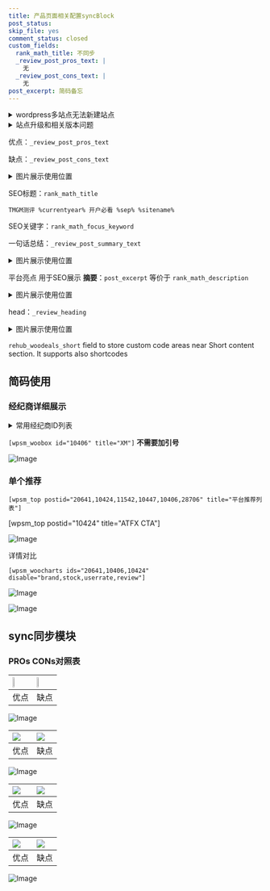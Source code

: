 ```yaml
---
title: 产品页面相关配置syncBlock
post_status: 
skip_file: yes
comment_status: closed
custom_fields:
  rank_math_title: 不同步
  _review_post_pros_text: |
    无
  _review_post_cons_text: |
    无
post_excerpt: 简码备忘
---
```

<details><summary>wordpress多站点无法新建站点</summary>

<li>和报错需要清理cookies一样的原因</li>
<li>wp-config.php里面<code>define( 'SUBDOMAIN_INSTALL', false );//子域名安装</code></li>
<li>新建子站点是用<code>define( 'SUBDOMAIN_INSTALL', true);//子域名安装</code> 完成以后，改成<code>false</code></li>
</details>

<details><summary>站点升级和相关版本问题</summary>

<p>wordpress：5.9.9
woocommerce：7.5.1
出现问题的地方：主题选项里面>><strong>Product layout >>compact style</strong></p>
<p>如何出现没有用过的字段 导致无法保存。先导出配置 然后进行修改，后面再次恢复即可。</p>
<p>出现部分字段无法显示时，需要返回默认布局后，对产品进行保存就好了。</p>
<p></p>
</details>

优点：`_review_post_pros_text`

缺点：`_review_post_cons_text`

<details><summary>图片展示使用位置</summary>

<img src="https://prod-files-secure.s3.us-west-2.amazonaws.com/39ed1227-6d7d-4570-be36-9ccd4a2c4241/f51d3d83-55d4-4bdf-9604-f37ec77ab556/Untitled.png?X-Amz-Algorithm=AWS4-HMAC-SHA256&X-Amz-Content-Sha256=UNSIGNED-PAYLOAD&X-Amz-Credential=ASIAZI2LB466UCNSNPQO%2F20250902%2Fus-west-2%2Fs3%2Faws4_request&X-Amz-Date=20250902T225525Z&X-Amz-Expires=3600&X-Amz-Security-Token=IQoJb3JpZ2luX2VjEM3%2F%2F%2F%2F%2F%2F%2F%2F%2F%2FwEaCXVzLXdlc3QtMiJHMEUCIDxrO6emuDRteKNqdjlusy9k4m8eU2G3cPU8bnK46Vd0AiEAsMyz9ntzBhhPvkaKN6VqTJy7gnV7b9szrTLh3jMbCsoq%2FwMINhAAGgw2Mzc0MjMxODM4MDUiDIy86urKCHSHTvCT3ircA5q75AmmUI7uH4yETRgIT%2F3aWM4AcnGmsIUPTTw5zD34pEzAZj2o9qUU1jvjuXVvdHDSp7Q9FdTtJ9IZEO51M%2B55QUKZ4LfRIaMqjBgPSL5iJQwKSRs4KUqAk2lOy%2BXdCRoH5WdwuE%2FLVddPQHYoD9lyPMMJJBXhQwhxwWzQjxM7wZTpyZpCruixeqAqlxjGY8dcNnzGG31YsmBbu9Hl%2FFAFyITyN8HURdRUsZQoreCwHVrf7T8G%2BB9cLsL5pAd%2FAkBBxSyE9TMxhMubM2CcvuDbDP9Ak7rzT8n%2F37lQ7qBP6oq%2Fsw6UV1K4%2FaN0OP6Mv8rtA7a7GNKZoLIosiFul7vYGER9LxVGB99NkrrrZPSpGZL7b3CC2aQCDjeyK%2Fey72%2FiaI3iSkDhAcmJamOUsnuJNpPjWn3JQOnzv6evaCGoqhIyfDhhWyNodPmFm4KAu39SQdrA76D3cLRj%2B98qWrrmsTevPtk0tuCft%2BmpMAP6z4AKVELgdEipNpf5hWT5%2FQdYrrjCmeNQRtRulRBi%2F2Po87XpoESRVJnzAYRdD8FD8obZoTvBjkAtcc68U7uBYSn6vOM4NAVbjGnRYOU6LZvEFiR8zEjoFrYMKvXllp5nbv5H4VJWwi6795qGMKO23cUGOqUB4ji1iilLKv1Z1i0Y1BKBxO%2B2tZMfBkPaaKWZ13kHWRaJHpqHDWhPa5Ub6pUrKAzyenmljGMF55B%2BzNTr%2BlR6LHB0JfWObcJSQaQg%2BsAOX8%2FzBzAHK%2BTP5epg1bEeOqTRzvsIRQ%2BZI81pwoYgZCOpDovNSiEPqu1i0qV%2B0d8CBcqsEA4Cp%2B71%2BjVNggloSeFVAiRFf%2BXAbQ%2FS650Oih5Jt6K5XjUs&X-Amz-Signature=ca9316669f7f64773d37efad4712c761208c1daad36dfd57202e20fc3ae37f2e&X-Amz-SignedHeaders=host&x-amz-checksum-mode=ENABLED&x-id=GetObject" alt="Image">
</details>

SEO标题：`rank_math_title`

`TMGM测评 %currentyear% 开户必看 %sep% %sitename%`

SEO关键字：`rank_math_focus_keyword`

一句话总结：`_review_post_summary_text`

<details><summary>图片展示使用位置</summary>

<img src="https://prod-files-secure.s3.us-west-2.amazonaws.com/39ed1227-6d7d-4570-be36-9ccd4a2c4241/4b96a922-296c-4f4e-8630-d1c870cbce01/Untitled.png?X-Amz-Algorithm=AWS4-HMAC-SHA256&X-Amz-Content-Sha256=UNSIGNED-PAYLOAD&X-Amz-Credential=ASIAZI2LB466QDZRXSD4%2F20250902%2Fus-west-2%2Fs3%2Faws4_request&X-Amz-Date=20250902T225525Z&X-Amz-Expires=3600&X-Amz-Security-Token=IQoJb3JpZ2luX2VjEM3%2F%2F%2F%2F%2F%2F%2F%2F%2F%2FwEaCXVzLXdlc3QtMiJGMEQCIDlZQsZdnL%2FpvWhLRbtQO3boQGKYJ5VUjymsom%2FFADQMAiBZ8gewvOsgzNM%2F9ifn5yV2F3XfOj2fQS2XIr3p3zQJTSr%2FAwg2EAAaDDYzNzQyMzE4MzgwNSIMEyZhdtE7RKiBz5HgKtwDMpvphoXyTBAfG4%2BWZ0K%2F58aFs4P5KwqAHCr9L5lDV%2FRuVn3nUv2La3zvpnrRc31e6ffZo9Sv2XDEY9Rc4z6xKk90SJ3RGECzRvtkfl54OyDxUSVL%2FVJUvkujPl8YXFKtMZ8qm6oKfV7sGLT1PJK1OmJSH7McYCwPXEBEfIyJPAFVxXoPm%2FLChy77ltS6TER%2Bekf7r08er9uenq0n%2BH1ZsmaeMV0%2Fp4aprNjMtDi0E21bG13%2BV0khu0tZWCHxDKdwjQmqjVV5tC8qf9LOE8E%2FHlKWYLlURVcpAaynwKvjzJg0mCh1HrMwU06a2ElJ6OPgW0axrUxKR4VEsGEWxBF%2Fal1NnGfZuw%2B8pi1zPwqtVOiHJV3QVl1qF1%2B65l%2FHqdRd5%2BVwGqH1wq88XQWxTJYjgMjTHxNycAbfYEhstT5k%2FmhSj9wGIRNTc8kqjD18U4SQ5fZAqiKJdlzgS7HAZApahsQGHSOf1cVBq9N5s3zHlT50EQ8TC%2FtmQeQNdklYteDAg6V6P5QL1njtjd450%2FWhw0bqcahjNTYqv8lXI5QmMgcIFGDBwLUkCrs0jxJfdhDOI%2F%2FJpGXt9QGbsjgxiDb6zjee7Md%2FGSH2Ttc1Txo00R4%2FIKhcmPci4Sphozgwu7XdxQY6pgFA9He7NQ6FEneRAcKehtk43JpMFURszUwDGiPqGUTjk7H%2FWrUuqwM6GLb8DoA6PCF4VxjWF%2BOGZUq7vV%2FLQiK%2BelAjr7Z%2BWec5iXdKo6HMk53AVBrs9W0r7cK4irUMkCx%2F4oXzzORJnKcsRWS7uDsvbQXaiek49D3pXxRjDv4rdGprlAvPkK6W6N%2BNxPeDr2XcyMQPMliwcgQtohl999pMWuLxBftC&X-Amz-Signature=599c04ee4eab9d3cb2bbdc90fedc70333e54d6d4e5b14c323d17fa57794071d5&X-Amz-SignedHeaders=host&x-amz-checksum-mode=ENABLED&x-id=GetObject" alt="Image">
</details>

平台亮点 用于SEO展示 **摘要**：`post_excerpt`  等价于 `rank_math_description`

<details><summary>图片展示使用位置</summary>

<img src="https://prod-files-secure.s3.us-west-2.amazonaws.com/39ed1227-6d7d-4570-be36-9ccd4a2c4241/1ee11f63-b60a-4dfe-a7a7-d58ff23b5d88/Untitled.png?X-Amz-Algorithm=AWS4-HMAC-SHA256&X-Amz-Content-Sha256=UNSIGNED-PAYLOAD&X-Amz-Credential=ASIAZI2LB4665MXDZX37%2F20250902%2Fus-west-2%2Fs3%2Faws4_request&X-Amz-Date=20250902T225525Z&X-Amz-Expires=3600&X-Amz-Security-Token=IQoJb3JpZ2luX2VjEM3%2F%2F%2F%2F%2F%2F%2F%2F%2F%2FwEaCXVzLXdlc3QtMiJIMEYCIQC0aSHKpmPb48DZ5X2Y%2B4UX9ne%2BFPqWU%2FHozQpzSGVR3QIhAPPHGYWsUlltiD0df0M5b1AqmUHaN%2B7EvsMiTVkw%2BUo1Kv8DCDYQABoMNjM3NDIzMTgzODA1IgxvVQ1B7ZPWKaglKxsq3AMXZcJiiVL5BmNx3j6S8Msy9bvLBhuqJNWmo7qZePVnvhNE8QGNJtZwcH70hRKwlibG2UuRFQqjag6von41KwL03V%2BmhEYUweUFbfTIsIdkKIra3UOs4gSsncj314yFD8432FzOTFn2BdqpRmt%2F7Tb8oLFyKYr3r8TcoI%2FfKIpZgZ5VT%2FZyz2VjRLBpoq1enTyCyQtxEKUR9rd7SohR57My8WLG1GNkNmz8aykofXxlOqtuB7tHrj4YY%2FbpGiuBCDZ46ndxoevXCkqmJEDAAyXB%2BKjbO6NO6p%2BfIn1U9o%2FK30FTbWLqQ53lJsH3TTJRxGeLCObw%2Brx9FjDrekk9lhPDXOAHDiAsbVFVOg5%2FQkukjTkWyOYI6OgtA0zE0PwIdAurtgXGSbixD%2FbDs0dD0SSin4UPxTkrAUfd9EzADUwPcUmSqsGAUBcXkV%2FCZVTzy%2BFM2ZjnqzsvqghJiY22fAki0tC3wBIzP83OoCOUadYMJAvojq2Kv%2BP%2BlPJ8VJv1Q4If6Cglj%2FC41L9DH%2BAWt7eEFozmT8yC5shoh13FRMxnV%2FdW%2BRQTGOeN1eP2gMw%2FZiEYR%2FWW8prORLUaAaGMx8g6MvHX9y72f6TvwJHkCnQb6xqdsrdGA0ZvhbaeLDCHtt3FBjqkAQs0kDL9%2B4ZRQsL5ZDSEb4a1QGcc364YIYQv%2FwIzkF0KwfAaZBuxIVwfBt70JklnT%2Flg14HnOfLmTXyAb4xbdRVgDXCPoIR08VfZ6v%2FIT51BC%2F5ZnDrzSsPwkqpX%2FPLZll%2FK72uB4j0Utz0l5hfnWP4E%2BN31muA6kN6fcJKaeT7kUpyBnNz8DeZ7ZsVHb1t5VyZqImRoUUM2K10qgh%2B7pb1LWpDf&X-Amz-Signature=e1aaed4d35ade12415740547c0867293cf8e6c44de52f213eb48628d569a1251&X-Amz-SignedHeaders=host&x-amz-checksum-mode=ENABLED&x-id=GetObject" alt="Image">
<img src="https://prod-files-secure.s3.us-west-2.amazonaws.com/39ed1227-6d7d-4570-be36-9ccd4a2c4241/ad4118b5-78d8-4fbe-801e-3b29b5d99c01/Untitled.png?X-Amz-Algorithm=AWS4-HMAC-SHA256&X-Amz-Content-Sha256=UNSIGNED-PAYLOAD&X-Amz-Credential=ASIAZI2LB4665MXDZX37%2F20250902%2Fus-west-2%2Fs3%2Faws4_request&X-Amz-Date=20250902T225525Z&X-Amz-Expires=3600&X-Amz-Security-Token=IQoJb3JpZ2luX2VjEM3%2F%2F%2F%2F%2F%2F%2F%2F%2F%2FwEaCXVzLXdlc3QtMiJIMEYCIQC0aSHKpmPb48DZ5X2Y%2B4UX9ne%2BFPqWU%2FHozQpzSGVR3QIhAPPHGYWsUlltiD0df0M5b1AqmUHaN%2B7EvsMiTVkw%2BUo1Kv8DCDYQABoMNjM3NDIzMTgzODA1IgxvVQ1B7ZPWKaglKxsq3AMXZcJiiVL5BmNx3j6S8Msy9bvLBhuqJNWmo7qZePVnvhNE8QGNJtZwcH70hRKwlibG2UuRFQqjag6von41KwL03V%2BmhEYUweUFbfTIsIdkKIra3UOs4gSsncj314yFD8432FzOTFn2BdqpRmt%2F7Tb8oLFyKYr3r8TcoI%2FfKIpZgZ5VT%2FZyz2VjRLBpoq1enTyCyQtxEKUR9rd7SohR57My8WLG1GNkNmz8aykofXxlOqtuB7tHrj4YY%2FbpGiuBCDZ46ndxoevXCkqmJEDAAyXB%2BKjbO6NO6p%2BfIn1U9o%2FK30FTbWLqQ53lJsH3TTJRxGeLCObw%2Brx9FjDrekk9lhPDXOAHDiAsbVFVOg5%2FQkukjTkWyOYI6OgtA0zE0PwIdAurtgXGSbixD%2FbDs0dD0SSin4UPxTkrAUfd9EzADUwPcUmSqsGAUBcXkV%2FCZVTzy%2BFM2ZjnqzsvqghJiY22fAki0tC3wBIzP83OoCOUadYMJAvojq2Kv%2BP%2BlPJ8VJv1Q4If6Cglj%2FC41L9DH%2BAWt7eEFozmT8yC5shoh13FRMxnV%2FdW%2BRQTGOeN1eP2gMw%2FZiEYR%2FWW8prORLUaAaGMx8g6MvHX9y72f6TvwJHkCnQb6xqdsrdGA0ZvhbaeLDCHtt3FBjqkAQs0kDL9%2B4ZRQsL5ZDSEb4a1QGcc364YIYQv%2FwIzkF0KwfAaZBuxIVwfBt70JklnT%2Flg14HnOfLmTXyAb4xbdRVgDXCPoIR08VfZ6v%2FIT51BC%2F5ZnDrzSsPwkqpX%2FPLZll%2FK72uB4j0Utz0l5hfnWP4E%2BN31muA6kN6fcJKaeT7kUpyBnNz8DeZ7ZsVHb1t5VyZqImRoUUM2K10qgh%2B7pb1LWpDf&X-Amz-Signature=6b588c61a6914b1b74cee30717595b76f8c2edc54c7b3fd6a0fb63b10d53cf08&X-Amz-SignedHeaders=host&x-amz-checksum-mode=ENABLED&x-id=GetObject" alt="Image">
<img src="https://prod-files-secure.s3.us-west-2.amazonaws.com/39ed1227-6d7d-4570-be36-9ccd4a2c4241/a38cf7c9-a79c-4b64-9e94-13589fe0758b/Untitled.png?X-Amz-Algorithm=AWS4-HMAC-SHA256&X-Amz-Content-Sha256=UNSIGNED-PAYLOAD&X-Amz-Credential=ASIAZI2LB4665MXDZX37%2F20250902%2Fus-west-2%2Fs3%2Faws4_request&X-Amz-Date=20250902T225525Z&X-Amz-Expires=3600&X-Amz-Security-Token=IQoJb3JpZ2luX2VjEM3%2F%2F%2F%2F%2F%2F%2F%2F%2F%2FwEaCXVzLXdlc3QtMiJIMEYCIQC0aSHKpmPb48DZ5X2Y%2B4UX9ne%2BFPqWU%2FHozQpzSGVR3QIhAPPHGYWsUlltiD0df0M5b1AqmUHaN%2B7EvsMiTVkw%2BUo1Kv8DCDYQABoMNjM3NDIzMTgzODA1IgxvVQ1B7ZPWKaglKxsq3AMXZcJiiVL5BmNx3j6S8Msy9bvLBhuqJNWmo7qZePVnvhNE8QGNJtZwcH70hRKwlibG2UuRFQqjag6von41KwL03V%2BmhEYUweUFbfTIsIdkKIra3UOs4gSsncj314yFD8432FzOTFn2BdqpRmt%2F7Tb8oLFyKYr3r8TcoI%2FfKIpZgZ5VT%2FZyz2VjRLBpoq1enTyCyQtxEKUR9rd7SohR57My8WLG1GNkNmz8aykofXxlOqtuB7tHrj4YY%2FbpGiuBCDZ46ndxoevXCkqmJEDAAyXB%2BKjbO6NO6p%2BfIn1U9o%2FK30FTbWLqQ53lJsH3TTJRxGeLCObw%2Brx9FjDrekk9lhPDXOAHDiAsbVFVOg5%2FQkukjTkWyOYI6OgtA0zE0PwIdAurtgXGSbixD%2FbDs0dD0SSin4UPxTkrAUfd9EzADUwPcUmSqsGAUBcXkV%2FCZVTzy%2BFM2ZjnqzsvqghJiY22fAki0tC3wBIzP83OoCOUadYMJAvojq2Kv%2BP%2BlPJ8VJv1Q4If6Cglj%2FC41L9DH%2BAWt7eEFozmT8yC5shoh13FRMxnV%2FdW%2BRQTGOeN1eP2gMw%2FZiEYR%2FWW8prORLUaAaGMx8g6MvHX9y72f6TvwJHkCnQb6xqdsrdGA0ZvhbaeLDCHtt3FBjqkAQs0kDL9%2B4ZRQsL5ZDSEb4a1QGcc364YIYQv%2FwIzkF0KwfAaZBuxIVwfBt70JklnT%2Flg14HnOfLmTXyAb4xbdRVgDXCPoIR08VfZ6v%2FIT51BC%2F5ZnDrzSsPwkqpX%2FPLZll%2FK72uB4j0Utz0l5hfnWP4E%2BN31muA6kN6fcJKaeT7kUpyBnNz8DeZ7ZsVHb1t5VyZqImRoUUM2K10qgh%2B7pb1LWpDf&X-Amz-Signature=ee2268ed3849e32d0ac690ad512e7e4c2f1dbc0e991621338ea1dd71817904f0&X-Amz-SignedHeaders=host&x-amz-checksum-mode=ENABLED&x-id=GetObject" alt="Image">
<img src="https://prod-files-secure.s3.us-west-2.amazonaws.com/39ed1227-6d7d-4570-be36-9ccd4a2c4241/7da6fc1e-d2ac-42ae-8c75-cb5749aa18f6/Untitled.png?X-Amz-Algorithm=AWS4-HMAC-SHA256&X-Amz-Content-Sha256=UNSIGNED-PAYLOAD&X-Amz-Credential=ASIAZI2LB4665MXDZX37%2F20250902%2Fus-west-2%2Fs3%2Faws4_request&X-Amz-Date=20250902T225525Z&X-Amz-Expires=3600&X-Amz-Security-Token=IQoJb3JpZ2luX2VjEM3%2F%2F%2F%2F%2F%2F%2F%2F%2F%2FwEaCXVzLXdlc3QtMiJIMEYCIQC0aSHKpmPb48DZ5X2Y%2B4UX9ne%2BFPqWU%2FHozQpzSGVR3QIhAPPHGYWsUlltiD0df0M5b1AqmUHaN%2B7EvsMiTVkw%2BUo1Kv8DCDYQABoMNjM3NDIzMTgzODA1IgxvVQ1B7ZPWKaglKxsq3AMXZcJiiVL5BmNx3j6S8Msy9bvLBhuqJNWmo7qZePVnvhNE8QGNJtZwcH70hRKwlibG2UuRFQqjag6von41KwL03V%2BmhEYUweUFbfTIsIdkKIra3UOs4gSsncj314yFD8432FzOTFn2BdqpRmt%2F7Tb8oLFyKYr3r8TcoI%2FfKIpZgZ5VT%2FZyz2VjRLBpoq1enTyCyQtxEKUR9rd7SohR57My8WLG1GNkNmz8aykofXxlOqtuB7tHrj4YY%2FbpGiuBCDZ46ndxoevXCkqmJEDAAyXB%2BKjbO6NO6p%2BfIn1U9o%2FK30FTbWLqQ53lJsH3TTJRxGeLCObw%2Brx9FjDrekk9lhPDXOAHDiAsbVFVOg5%2FQkukjTkWyOYI6OgtA0zE0PwIdAurtgXGSbixD%2FbDs0dD0SSin4UPxTkrAUfd9EzADUwPcUmSqsGAUBcXkV%2FCZVTzy%2BFM2ZjnqzsvqghJiY22fAki0tC3wBIzP83OoCOUadYMJAvojq2Kv%2BP%2BlPJ8VJv1Q4If6Cglj%2FC41L9DH%2BAWt7eEFozmT8yC5shoh13FRMxnV%2FdW%2BRQTGOeN1eP2gMw%2FZiEYR%2FWW8prORLUaAaGMx8g6MvHX9y72f6TvwJHkCnQb6xqdsrdGA0ZvhbaeLDCHtt3FBjqkAQs0kDL9%2B4ZRQsL5ZDSEb4a1QGcc364YIYQv%2FwIzkF0KwfAaZBuxIVwfBt70JklnT%2Flg14HnOfLmTXyAb4xbdRVgDXCPoIR08VfZ6v%2FIT51BC%2F5ZnDrzSsPwkqpX%2FPLZll%2FK72uB4j0Utz0l5hfnWP4E%2BN31muA6kN6fcJKaeT7kUpyBnNz8DeZ7ZsVHb1t5VyZqImRoUUM2K10qgh%2B7pb1LWpDf&X-Amz-Signature=91f59fe23342978722abb43869ed16314e6c90e5003634287a2592b0b0641caf&X-Amz-SignedHeaders=host&x-amz-checksum-mode=ENABLED&x-id=GetObject" alt="Image">
<img src="https://prod-files-secure.s3.us-west-2.amazonaws.com/39ed1227-6d7d-4570-be36-9ccd4a2c4241/7e97f40a-eaee-47f5-b2f9-475f96808fa7/Untitled.png?X-Amz-Algorithm=AWS4-HMAC-SHA256&X-Amz-Content-Sha256=UNSIGNED-PAYLOAD&X-Amz-Credential=ASIAZI2LB4665MXDZX37%2F20250902%2Fus-west-2%2Fs3%2Faws4_request&X-Amz-Date=20250902T225525Z&X-Amz-Expires=3600&X-Amz-Security-Token=IQoJb3JpZ2luX2VjEM3%2F%2F%2F%2F%2F%2F%2F%2F%2F%2FwEaCXVzLXdlc3QtMiJIMEYCIQC0aSHKpmPb48DZ5X2Y%2B4UX9ne%2BFPqWU%2FHozQpzSGVR3QIhAPPHGYWsUlltiD0df0M5b1AqmUHaN%2B7EvsMiTVkw%2BUo1Kv8DCDYQABoMNjM3NDIzMTgzODA1IgxvVQ1B7ZPWKaglKxsq3AMXZcJiiVL5BmNx3j6S8Msy9bvLBhuqJNWmo7qZePVnvhNE8QGNJtZwcH70hRKwlibG2UuRFQqjag6von41KwL03V%2BmhEYUweUFbfTIsIdkKIra3UOs4gSsncj314yFD8432FzOTFn2BdqpRmt%2F7Tb8oLFyKYr3r8TcoI%2FfKIpZgZ5VT%2FZyz2VjRLBpoq1enTyCyQtxEKUR9rd7SohR57My8WLG1GNkNmz8aykofXxlOqtuB7tHrj4YY%2FbpGiuBCDZ46ndxoevXCkqmJEDAAyXB%2BKjbO6NO6p%2BfIn1U9o%2FK30FTbWLqQ53lJsH3TTJRxGeLCObw%2Brx9FjDrekk9lhPDXOAHDiAsbVFVOg5%2FQkukjTkWyOYI6OgtA0zE0PwIdAurtgXGSbixD%2FbDs0dD0SSin4UPxTkrAUfd9EzADUwPcUmSqsGAUBcXkV%2FCZVTzy%2BFM2ZjnqzsvqghJiY22fAki0tC3wBIzP83OoCOUadYMJAvojq2Kv%2BP%2BlPJ8VJv1Q4If6Cglj%2FC41L9DH%2BAWt7eEFozmT8yC5shoh13FRMxnV%2FdW%2BRQTGOeN1eP2gMw%2FZiEYR%2FWW8prORLUaAaGMx8g6MvHX9y72f6TvwJHkCnQb6xqdsrdGA0ZvhbaeLDCHtt3FBjqkAQs0kDL9%2B4ZRQsL5ZDSEb4a1QGcc364YIYQv%2FwIzkF0KwfAaZBuxIVwfBt70JklnT%2Flg14HnOfLmTXyAb4xbdRVgDXCPoIR08VfZ6v%2FIT51BC%2F5ZnDrzSsPwkqpX%2FPLZll%2FK72uB4j0Utz0l5hfnWP4E%2BN31muA6kN6fcJKaeT7kUpyBnNz8DeZ7ZsVHb1t5VyZqImRoUUM2K10qgh%2B7pb1LWpDf&X-Amz-Signature=e8523abf71a28ee619544b511f040654a3296d2d453a4570fa1b7bd2de6a42ed&X-Amz-SignedHeaders=host&x-amz-checksum-mode=ENABLED&x-id=GetObject" alt="Image">
</details>

head：`_review_heading`

<details><summary>图片展示使用位置</summary>

<img src="https://prod-files-secure.s3.us-west-2.amazonaws.com/39ed1227-6d7d-4570-be36-9ccd4a2c4241/3a4650ad-9887-415c-889a-edd51fa54f27/Untitled.png?X-Amz-Algorithm=AWS4-HMAC-SHA256&X-Amz-Content-Sha256=UNSIGNED-PAYLOAD&X-Amz-Credential=ASIAZI2LB466Q2IU73VN%2F20250902%2Fus-west-2%2Fs3%2Faws4_request&X-Amz-Date=20250902T225525Z&X-Amz-Expires=3600&X-Amz-Security-Token=IQoJb3JpZ2luX2VjEM3%2F%2F%2F%2F%2F%2F%2F%2F%2F%2FwEaCXVzLXdlc3QtMiJGMEQCICK4w0ZSfRQv%2FNSoqOFZaCN31pAx6zf%2BfFrspbD3tHQ8AiBeoOBSw766JskkbBol%2BgQMwywsnT6menMvVyequWvITir%2FAwg2EAAaDDYzNzQyMzE4MzgwNSIM%2B0A4ArHBdGF%2FEoBnKtwDh4poxxdqQhwRJgn6JLEa08UB71sxdiNATpSU9dK%2B62WG09kXM43EMm8yY3qEBA17%2FdUYzIpwEPSseFyOntRhw4A0rfMN7Kn9gjyLJk1gSdyYwema3ChxFFIZEsiK4Y3w5taorwPYyHeT7HiWLLGyoTnlmF5QOQj0LQFcfJjTsRCvaV063E9F3KupD8heE%2FCu8cl2TyGw0%2FLLOrOWRlfqYim6eKewCM6ZmGWHdI1g7%2Fgpgp8yavna88mT%2BttyWQ6cBwy6lC3EBRgTpClsPy56CzLveta5qKKWdvvpXHkS61%2F4tbFEoncGI8apIE3osnFpp5YAIVFizdKbsG7kdZ2jnvg2k9%2FZmCVgLlbGGj0w%2BJOK2RSzV%2Ft5BZE4tvMm08gPNLtU6gI8RcyLkYvdMIOlMzLpqh02rMsFo65oKKiJFqOxI96d9XzgwSHv96yhCFleRdkmPgUQfv24Ctef7dBpwufVB5GpwZhtNpGJFwhUefop3G4RLfdu8r2OifUs2wfeJDHCKCwzBit0iFXGWnKE%2B1gusMl9v3k7llrpJHR8V%2Fs%2Bhhx15eX%2FGpzrxnWtMSJlAYStHqYOjD1zEbk37Cb6qC3i01dQkzPhNBtH8gVnLoIF4b0Aw%2Bkwz3URMn0wqrXdxQY6pgEOFHQFMPllZUxxGSvFmSeRVc8SgJekv7l1v1nkyybZtgH80gXw8mGsqa9NDEjc4MR0IyXlwP6Fp61FwwoRG9NrjnvGzsPnOwJYwmrhO%2BZzB2Xx8aNDYFlBlMEGFLTS96pi3TIwSx4S2IC%2BeuFl%2BiiijifU2TmZv7VmpGUYzw6aMrsJwHAeIFxH6%2BF%2B%2BELp1KLQMbXD6OWA99rJryxahSctHvPTlPQk&X-Amz-Signature=33f65a38d96cd53f9df2426e578ae7921b51dd223742da4ad81b7a97b3ae7de0&X-Amz-SignedHeaders=host&x-amz-checksum-mode=ENABLED&x-id=GetObject" alt="Image">
</details>

`rehub_woodeals_short`	field to store custom code areas near Short content section. It supports also shortcodes



## 简码使用

### 经纪商详细展示

<details><summary>常用经纪商ID列表</summary>

<pre><code class="php">嘉盛 ===> 20641  [wpsm_woobox id="20641" title="嘉盛"]
易信easymarkets ===> 11542  [wpsm_woobox id="11542" title="易信easymarkets"]
ATFX外汇 ===> 10424  [wpsm_woobox id="10424" title="ATFX"]
XM ===> 10406  [wpsm_woobox id="10406" title="XM"]
TMGM ===> 29622  [wpsm_woobox id="29622" title="TMGM"]
HYCM ===> 10447  [wpsm_woobox id="10447" title="HYCM"]
fpmarkets澳福外汇 ===> 20639  [wpsm_woobox id="20639" title="fpmarkets澳福外汇"]</code></pre>
</details>

`[wpsm_woobox id="10406" title="XM"]` **不需要加引号**

![Image](https://prod-files-secure.s3.us-west-2.amazonaws.com/39ed1227-6d7d-4570-be36-9ccd4a2c4241/4f898f9d-0fa7-4e43-acd3-ac6bc7be575a/Untitled.png?X-Amz-Algorithm=AWS4-HMAC-SHA256&X-Amz-Content-Sha256=UNSIGNED-PAYLOAD&X-Amz-Credential=ASIAZI2LB466TNAR35AM%2F20250902%2Fus-west-2%2Fs3%2Faws4_request&X-Amz-Date=20250902T225523Z&X-Amz-Expires=3600&X-Amz-Security-Token=IQoJb3JpZ2luX2VjEM3%2F%2F%2F%2F%2F%2F%2F%2F%2F%2FwEaCXVzLXdlc3QtMiJHMEUCIQD6GUgoPzWBxhUQxtb%2BxX7OhLGB4HOpVkbykDo07QuPlQIgJDA%2FvrE99XNCnjIHBNxl8vc09J8occBlnxPM%2BWhGewUq%2FwMINhAAGgw2Mzc0MjMxODM4MDUiDMrR6AfDmeT5D9bCpSrcA4vqQUI1btVnk0yMA1x7CPfO8y02V31rrRsvE2rrT1bN3ZN%2Bb4aYqD%2B%2BXSgQTAsMs74yNfsELHh%2F9WeNPbBrZLkhNJK9a7jBqje9QXgyYeZOay%2FSY5IThg8OAn4D4HwP4vsosvubxcnEbq22aAn%2Fbq9h7eGj2zw72kPl%2B%2BPzHFTRGcG%2FKA9vHHUVfTx%2BI2snjuI0GKyyg4A1ylVZjrS7hDFCQrA6ye3ZX%2F90RdNdYxEVjzBeRGgec7lIqi4PIyXnrWl8YiAOHIQ7CFClKVxe9HM0rxShUKSkz7Y2cU4J0YLtoIbJ7TDjtdEQbhBdQroTcXZHXjUUxxgvG%2FrlFaE5ZI4bl%2Bg66DjVCiSr%2By4HQR7wQ8KW4882KjFkGjaBhYyWnBpvYp%2BDVYqnsTVVgi1Q1Bqjpt7OnYPj3nA7MklMg0D5XBTOLp7TknAj7RDRxUGfvc8bf1phQstMggGrrx8EIRkoojWvZkmip3mnTLKDSW1Z6vtsfsY94SjP99nnLQ%2Beu2UrYOg%2FGOFIij3NYxrwyZiuYx3Qxo2edsE3bR7XeToUh3UUlNXQs368rBR8Vvx0vQGyzb4p5ULBjTXggYiTvsjA0LdxDDMaM7TVya10t%2BHR972AXLr9DJJCyrqiMI223cUGOqUB19ReeYAXV%2F%2FW35JkpfiPYdFJY2XGwSaN4CC7ex7HkvR2WN1Cs5qLxTGyGAejzvVc4%2FSXyRQT79nFAY8ter6Hrqkz913sZ%2FjJU64tF%2FfV2Nma3yKZxBn58D%2FOUV%2FaJgahhhZeBgJdohOzkDL7uFx9G5T1QUW8Phhh3czCf%2F5UZqHYul4jFrB35rH%2BO4pCKUSaPsqSW47gX8uUH%2FY6Usz3r52j7js%2F&X-Amz-Signature=143902e91de57ef90e7bd19c21ebdf3660f214f27617dd6f628613df79f321ed&X-Amz-SignedHeaders=host&x-amz-checksum-mode=ENABLED&x-id=GetObject)

### 单个推荐
`[wpsm_top postid="20641,10424,11542,10447,10406,28706" title="平台推荐列表"]`

[wpsm_top postid="10424" title="ATFX CTA"]

![Image](https://prod-files-secure.s3.us-west-2.amazonaws.com/39ed1227-6d7d-4570-be36-9ccd4a2c4241/5ac620dc-51a8-48b6-b55d-91f47299193c/Untitled.png?X-Amz-Algorithm=AWS4-HMAC-SHA256&X-Amz-Content-Sha256=UNSIGNED-PAYLOAD&X-Amz-Credential=ASIAZI2LB466TNAR35AM%2F20250902%2Fus-west-2%2Fs3%2Faws4_request&X-Amz-Date=20250902T225523Z&X-Amz-Expires=3600&X-Amz-Security-Token=IQoJb3JpZ2luX2VjEM3%2F%2F%2F%2F%2F%2F%2F%2F%2F%2FwEaCXVzLXdlc3QtMiJHMEUCIQD6GUgoPzWBxhUQxtb%2BxX7OhLGB4HOpVkbykDo07QuPlQIgJDA%2FvrE99XNCnjIHBNxl8vc09J8occBlnxPM%2BWhGewUq%2FwMINhAAGgw2Mzc0MjMxODM4MDUiDMrR6AfDmeT5D9bCpSrcA4vqQUI1btVnk0yMA1x7CPfO8y02V31rrRsvE2rrT1bN3ZN%2Bb4aYqD%2B%2BXSgQTAsMs74yNfsELHh%2F9WeNPbBrZLkhNJK9a7jBqje9QXgyYeZOay%2FSY5IThg8OAn4D4HwP4vsosvubxcnEbq22aAn%2Fbq9h7eGj2zw72kPl%2B%2BPzHFTRGcG%2FKA9vHHUVfTx%2BI2snjuI0GKyyg4A1ylVZjrS7hDFCQrA6ye3ZX%2F90RdNdYxEVjzBeRGgec7lIqi4PIyXnrWl8YiAOHIQ7CFClKVxe9HM0rxShUKSkz7Y2cU4J0YLtoIbJ7TDjtdEQbhBdQroTcXZHXjUUxxgvG%2FrlFaE5ZI4bl%2Bg66DjVCiSr%2By4HQR7wQ8KW4882KjFkGjaBhYyWnBpvYp%2BDVYqnsTVVgi1Q1Bqjpt7OnYPj3nA7MklMg0D5XBTOLp7TknAj7RDRxUGfvc8bf1phQstMggGrrx8EIRkoojWvZkmip3mnTLKDSW1Z6vtsfsY94SjP99nnLQ%2Beu2UrYOg%2FGOFIij3NYxrwyZiuYx3Qxo2edsE3bR7XeToUh3UUlNXQs368rBR8Vvx0vQGyzb4p5ULBjTXggYiTvsjA0LdxDDMaM7TVya10t%2BHR972AXLr9DJJCyrqiMI223cUGOqUB19ReeYAXV%2F%2FW35JkpfiPYdFJY2XGwSaN4CC7ex7HkvR2WN1Cs5qLxTGyGAejzvVc4%2FSXyRQT79nFAY8ter6Hrqkz913sZ%2FjJU64tF%2FfV2Nma3yKZxBn58D%2FOUV%2FaJgahhhZeBgJdohOzkDL7uFx9G5T1QUW8Phhh3czCf%2F5UZqHYul4jFrB35rH%2BO4pCKUSaPsqSW47gX8uUH%2FY6Usz3r52j7js%2F&X-Amz-Signature=41e183a8a28671cab0419b8f4f4c46c385a2a4746d387cb55e8eace05501f0aa&X-Amz-SignedHeaders=host&x-amz-checksum-mode=ENABLED&x-id=GetObject)

详情对比

`[wpsm_woocharts ids="20641,10406,10424" disable="brand,stock,userrate,review"]`

![Image](https://prod-files-secure.s3.us-west-2.amazonaws.com/39ed1227-6d7d-4570-be36-9ccd4a2c4241/bf3ba45f-b9f3-4295-8aef-b4a495fd25f4/Untitled.png?X-Amz-Algorithm=AWS4-HMAC-SHA256&X-Amz-Content-Sha256=UNSIGNED-PAYLOAD&X-Amz-Credential=ASIAZI2LB466TNAR35AM%2F20250902%2Fus-west-2%2Fs3%2Faws4_request&X-Amz-Date=20250902T225523Z&X-Amz-Expires=3600&X-Amz-Security-Token=IQoJb3JpZ2luX2VjEM3%2F%2F%2F%2F%2F%2F%2F%2F%2F%2FwEaCXVzLXdlc3QtMiJHMEUCIQD6GUgoPzWBxhUQxtb%2BxX7OhLGB4HOpVkbykDo07QuPlQIgJDA%2FvrE99XNCnjIHBNxl8vc09J8occBlnxPM%2BWhGewUq%2FwMINhAAGgw2Mzc0MjMxODM4MDUiDMrR6AfDmeT5D9bCpSrcA4vqQUI1btVnk0yMA1x7CPfO8y02V31rrRsvE2rrT1bN3ZN%2Bb4aYqD%2B%2BXSgQTAsMs74yNfsELHh%2F9WeNPbBrZLkhNJK9a7jBqje9QXgyYeZOay%2FSY5IThg8OAn4D4HwP4vsosvubxcnEbq22aAn%2Fbq9h7eGj2zw72kPl%2B%2BPzHFTRGcG%2FKA9vHHUVfTx%2BI2snjuI0GKyyg4A1ylVZjrS7hDFCQrA6ye3ZX%2F90RdNdYxEVjzBeRGgec7lIqi4PIyXnrWl8YiAOHIQ7CFClKVxe9HM0rxShUKSkz7Y2cU4J0YLtoIbJ7TDjtdEQbhBdQroTcXZHXjUUxxgvG%2FrlFaE5ZI4bl%2Bg66DjVCiSr%2By4HQR7wQ8KW4882KjFkGjaBhYyWnBpvYp%2BDVYqnsTVVgi1Q1Bqjpt7OnYPj3nA7MklMg0D5XBTOLp7TknAj7RDRxUGfvc8bf1phQstMggGrrx8EIRkoojWvZkmip3mnTLKDSW1Z6vtsfsY94SjP99nnLQ%2Beu2UrYOg%2FGOFIij3NYxrwyZiuYx3Qxo2edsE3bR7XeToUh3UUlNXQs368rBR8Vvx0vQGyzb4p5ULBjTXggYiTvsjA0LdxDDMaM7TVya10t%2BHR972AXLr9DJJCyrqiMI223cUGOqUB19ReeYAXV%2F%2FW35JkpfiPYdFJY2XGwSaN4CC7ex7HkvR2WN1Cs5qLxTGyGAejzvVc4%2FSXyRQT79nFAY8ter6Hrqkz913sZ%2FjJU64tF%2FfV2Nma3yKZxBn58D%2FOUV%2FaJgahhhZeBgJdohOzkDL7uFx9G5T1QUW8Phhh3czCf%2F5UZqHYul4jFrB35rH%2BO4pCKUSaPsqSW47gX8uUH%2FY6Usz3r52j7js%2F&X-Amz-Signature=e6d17d087f01a6d01ce6c7e9cd4ee6d0b7606e0027951f4952d04d3c7d973c71&X-Amz-SignedHeaders=host&x-amz-checksum-mode=ENABLED&x-id=GetObject)

![Image](https://prod-files-secure.s3.us-west-2.amazonaws.com/39ed1227-6d7d-4570-be36-9ccd4a2c4241/30bc56ef-f383-4b48-9768-2ebc9e436ec0/Untitled.png?X-Amz-Algorithm=AWS4-HMAC-SHA256&X-Amz-Content-Sha256=UNSIGNED-PAYLOAD&X-Amz-Credential=ASIAZI2LB466TNAR35AM%2F20250902%2Fus-west-2%2Fs3%2Faws4_request&X-Amz-Date=20250902T225523Z&X-Amz-Expires=3600&X-Amz-Security-Token=IQoJb3JpZ2luX2VjEM3%2F%2F%2F%2F%2F%2F%2F%2F%2F%2FwEaCXVzLXdlc3QtMiJHMEUCIQD6GUgoPzWBxhUQxtb%2BxX7OhLGB4HOpVkbykDo07QuPlQIgJDA%2FvrE99XNCnjIHBNxl8vc09J8occBlnxPM%2BWhGewUq%2FwMINhAAGgw2Mzc0MjMxODM4MDUiDMrR6AfDmeT5D9bCpSrcA4vqQUI1btVnk0yMA1x7CPfO8y02V31rrRsvE2rrT1bN3ZN%2Bb4aYqD%2B%2BXSgQTAsMs74yNfsELHh%2F9WeNPbBrZLkhNJK9a7jBqje9QXgyYeZOay%2FSY5IThg8OAn4D4HwP4vsosvubxcnEbq22aAn%2Fbq9h7eGj2zw72kPl%2B%2BPzHFTRGcG%2FKA9vHHUVfTx%2BI2snjuI0GKyyg4A1ylVZjrS7hDFCQrA6ye3ZX%2F90RdNdYxEVjzBeRGgec7lIqi4PIyXnrWl8YiAOHIQ7CFClKVxe9HM0rxShUKSkz7Y2cU4J0YLtoIbJ7TDjtdEQbhBdQroTcXZHXjUUxxgvG%2FrlFaE5ZI4bl%2Bg66DjVCiSr%2By4HQR7wQ8KW4882KjFkGjaBhYyWnBpvYp%2BDVYqnsTVVgi1Q1Bqjpt7OnYPj3nA7MklMg0D5XBTOLp7TknAj7RDRxUGfvc8bf1phQstMggGrrx8EIRkoojWvZkmip3mnTLKDSW1Z6vtsfsY94SjP99nnLQ%2Beu2UrYOg%2FGOFIij3NYxrwyZiuYx3Qxo2edsE3bR7XeToUh3UUlNXQs368rBR8Vvx0vQGyzb4p5ULBjTXggYiTvsjA0LdxDDMaM7TVya10t%2BHR972AXLr9DJJCyrqiMI223cUGOqUB19ReeYAXV%2F%2FW35JkpfiPYdFJY2XGwSaN4CC7ex7HkvR2WN1Cs5qLxTGyGAejzvVc4%2FSXyRQT79nFAY8ter6Hrqkz913sZ%2FjJU64tF%2FfV2Nma3yKZxBn58D%2FOUV%2FaJgahhhZeBgJdohOzkDL7uFx9G5T1QUW8Phhh3czCf%2F5UZqHYul4jFrB35rH%2BO4pCKUSaPsqSW47gX8uUH%2FY6Usz3r52j7js%2F&X-Amz-Signature=b1bf52a3eda04d29cf64f66f98c5ffa3f4426c0483f7aa683ee4f3f87f7b389e&X-Amz-SignedHeaders=host&x-amz-checksum-mode=ENABLED&x-id=GetObject)

## sync同步模块

### PROs CONs对照表

| <img src="https://cdn.ifttt.fun/gh/jarlin8/OSS@main/icons/customize/pros.svg" height="auto" width="37.3%"> | <img src="https://cdn.ifttt.fun/gh/jarlin8/OSS@main/icons/customize/cons.svg" height="auto" width="28.8%"> |
| :--- | :--- |
| 优点 | 缺点 |

![Image](https://prod-files-secure.s3.us-west-2.amazonaws.com/39ed1227-6d7d-4570-be36-9ccd4a2c4241/8742b755-dfb5-4004-9a5f-d6e561664bd8/Untitled.png?X-Amz-Algorithm=AWS4-HMAC-SHA256&X-Amz-Content-Sha256=UNSIGNED-PAYLOAD&X-Amz-Credential=ASIAZI2LB466TNAR35AM%2F20250902%2Fus-west-2%2Fs3%2Faws4_request&X-Amz-Date=20250902T225523Z&X-Amz-Expires=3600&X-Amz-Security-Token=IQoJb3JpZ2luX2VjEM3%2F%2F%2F%2F%2F%2F%2F%2F%2F%2FwEaCXVzLXdlc3QtMiJHMEUCIQD6GUgoPzWBxhUQxtb%2BxX7OhLGB4HOpVkbykDo07QuPlQIgJDA%2FvrE99XNCnjIHBNxl8vc09J8occBlnxPM%2BWhGewUq%2FwMINhAAGgw2Mzc0MjMxODM4MDUiDMrR6AfDmeT5D9bCpSrcA4vqQUI1btVnk0yMA1x7CPfO8y02V31rrRsvE2rrT1bN3ZN%2Bb4aYqD%2B%2BXSgQTAsMs74yNfsELHh%2F9WeNPbBrZLkhNJK9a7jBqje9QXgyYeZOay%2FSY5IThg8OAn4D4HwP4vsosvubxcnEbq22aAn%2Fbq9h7eGj2zw72kPl%2B%2BPzHFTRGcG%2FKA9vHHUVfTx%2BI2snjuI0GKyyg4A1ylVZjrS7hDFCQrA6ye3ZX%2F90RdNdYxEVjzBeRGgec7lIqi4PIyXnrWl8YiAOHIQ7CFClKVxe9HM0rxShUKSkz7Y2cU4J0YLtoIbJ7TDjtdEQbhBdQroTcXZHXjUUxxgvG%2FrlFaE5ZI4bl%2Bg66DjVCiSr%2By4HQR7wQ8KW4882KjFkGjaBhYyWnBpvYp%2BDVYqnsTVVgi1Q1Bqjpt7OnYPj3nA7MklMg0D5XBTOLp7TknAj7RDRxUGfvc8bf1phQstMggGrrx8EIRkoojWvZkmip3mnTLKDSW1Z6vtsfsY94SjP99nnLQ%2Beu2UrYOg%2FGOFIij3NYxrwyZiuYx3Qxo2edsE3bR7XeToUh3UUlNXQs368rBR8Vvx0vQGyzb4p5ULBjTXggYiTvsjA0LdxDDMaM7TVya10t%2BHR972AXLr9DJJCyrqiMI223cUGOqUB19ReeYAXV%2F%2FW35JkpfiPYdFJY2XGwSaN4CC7ex7HkvR2WN1Cs5qLxTGyGAejzvVc4%2FSXyRQT79nFAY8ter6Hrqkz913sZ%2FjJU64tF%2FfV2Nma3yKZxBn58D%2FOUV%2FaJgahhhZeBgJdohOzkDL7uFx9G5T1QUW8Phhh3czCf%2F5UZqHYul4jFrB35rH%2BO4pCKUSaPsqSW47gX8uUH%2FY6Usz3r52j7js%2F&X-Amz-Signature=8b6c289b406b4a79f115df49674c89c02877c033b75d19334114e81e5068e9d2&X-Amz-SignedHeaders=host&x-amz-checksum-mode=ENABLED&x-id=GetObject)

| <img src="https://cdn.ifttt.fun/gh/jarlin8/OSS@main/icons/customize/pros1.svg" height="auto"> | <img src="https://cdn.ifttt.fun/gh/jarlin8/OSS@main/icons/customize/cons1.svg" height="auto"> |
| :--- | :--- |
| 优点 | 缺点 |

![Image](https://prod-files-secure.s3.us-west-2.amazonaws.com/39ed1227-6d7d-4570-be36-9ccd4a2c4241/806358f8-c9c4-4e17-bb35-c6c76a5397a5/Untitled.png?X-Amz-Algorithm=AWS4-HMAC-SHA256&X-Amz-Content-Sha256=UNSIGNED-PAYLOAD&X-Amz-Credential=ASIAZI2LB466TNAR35AM%2F20250902%2Fus-west-2%2Fs3%2Faws4_request&X-Amz-Date=20250902T225523Z&X-Amz-Expires=3600&X-Amz-Security-Token=IQoJb3JpZ2luX2VjEM3%2F%2F%2F%2F%2F%2F%2F%2F%2F%2FwEaCXVzLXdlc3QtMiJHMEUCIQD6GUgoPzWBxhUQxtb%2BxX7OhLGB4HOpVkbykDo07QuPlQIgJDA%2FvrE99XNCnjIHBNxl8vc09J8occBlnxPM%2BWhGewUq%2FwMINhAAGgw2Mzc0MjMxODM4MDUiDMrR6AfDmeT5D9bCpSrcA4vqQUI1btVnk0yMA1x7CPfO8y02V31rrRsvE2rrT1bN3ZN%2Bb4aYqD%2B%2BXSgQTAsMs74yNfsELHh%2F9WeNPbBrZLkhNJK9a7jBqje9QXgyYeZOay%2FSY5IThg8OAn4D4HwP4vsosvubxcnEbq22aAn%2Fbq9h7eGj2zw72kPl%2B%2BPzHFTRGcG%2FKA9vHHUVfTx%2BI2snjuI0GKyyg4A1ylVZjrS7hDFCQrA6ye3ZX%2F90RdNdYxEVjzBeRGgec7lIqi4PIyXnrWl8YiAOHIQ7CFClKVxe9HM0rxShUKSkz7Y2cU4J0YLtoIbJ7TDjtdEQbhBdQroTcXZHXjUUxxgvG%2FrlFaE5ZI4bl%2Bg66DjVCiSr%2By4HQR7wQ8KW4882KjFkGjaBhYyWnBpvYp%2BDVYqnsTVVgi1Q1Bqjpt7OnYPj3nA7MklMg0D5XBTOLp7TknAj7RDRxUGfvc8bf1phQstMggGrrx8EIRkoojWvZkmip3mnTLKDSW1Z6vtsfsY94SjP99nnLQ%2Beu2UrYOg%2FGOFIij3NYxrwyZiuYx3Qxo2edsE3bR7XeToUh3UUlNXQs368rBR8Vvx0vQGyzb4p5ULBjTXggYiTvsjA0LdxDDMaM7TVya10t%2BHR972AXLr9DJJCyrqiMI223cUGOqUB19ReeYAXV%2F%2FW35JkpfiPYdFJY2XGwSaN4CC7ex7HkvR2WN1Cs5qLxTGyGAejzvVc4%2FSXyRQT79nFAY8ter6Hrqkz913sZ%2FjJU64tF%2FfV2Nma3yKZxBn58D%2FOUV%2FaJgahhhZeBgJdohOzkDL7uFx9G5T1QUW8Phhh3czCf%2F5UZqHYul4jFrB35rH%2BO4pCKUSaPsqSW47gX8uUH%2FY6Usz3r52j7js%2F&X-Amz-Signature=ba1d8133984f342d54b35f293a970f71fe3e9b74b3914a26ac330bfbddd6e426&X-Amz-SignedHeaders=host&x-amz-checksum-mode=ENABLED&x-id=GetObject)

| <img src="https://cdn.ifttt.fun/gh/jarlin8/OSS@main/icons/customize/pros2.svg" height="auto"> | <img src="https://cdn.ifttt.fun/gh/jarlin8/OSS@main/icons/customize/cons2.svg" height="auto"> |
| :--- | :--- |
| 优点 | 缺点 |

![Image](https://prod-files-secure.s3.us-west-2.amazonaws.com/39ed1227-6d7d-4570-be36-9ccd4a2c4241/a9245ec9-70dd-4005-b534-0d54315fc5f3/Untitled.png?X-Amz-Algorithm=AWS4-HMAC-SHA256&X-Amz-Content-Sha256=UNSIGNED-PAYLOAD&X-Amz-Credential=ASIAZI2LB466TNAR35AM%2F20250902%2Fus-west-2%2Fs3%2Faws4_request&X-Amz-Date=20250902T225523Z&X-Amz-Expires=3600&X-Amz-Security-Token=IQoJb3JpZ2luX2VjEM3%2F%2F%2F%2F%2F%2F%2F%2F%2F%2FwEaCXVzLXdlc3QtMiJHMEUCIQD6GUgoPzWBxhUQxtb%2BxX7OhLGB4HOpVkbykDo07QuPlQIgJDA%2FvrE99XNCnjIHBNxl8vc09J8occBlnxPM%2BWhGewUq%2FwMINhAAGgw2Mzc0MjMxODM4MDUiDMrR6AfDmeT5D9bCpSrcA4vqQUI1btVnk0yMA1x7CPfO8y02V31rrRsvE2rrT1bN3ZN%2Bb4aYqD%2B%2BXSgQTAsMs74yNfsELHh%2F9WeNPbBrZLkhNJK9a7jBqje9QXgyYeZOay%2FSY5IThg8OAn4D4HwP4vsosvubxcnEbq22aAn%2Fbq9h7eGj2zw72kPl%2B%2BPzHFTRGcG%2FKA9vHHUVfTx%2BI2snjuI0GKyyg4A1ylVZjrS7hDFCQrA6ye3ZX%2F90RdNdYxEVjzBeRGgec7lIqi4PIyXnrWl8YiAOHIQ7CFClKVxe9HM0rxShUKSkz7Y2cU4J0YLtoIbJ7TDjtdEQbhBdQroTcXZHXjUUxxgvG%2FrlFaE5ZI4bl%2Bg66DjVCiSr%2By4HQR7wQ8KW4882KjFkGjaBhYyWnBpvYp%2BDVYqnsTVVgi1Q1Bqjpt7OnYPj3nA7MklMg0D5XBTOLp7TknAj7RDRxUGfvc8bf1phQstMggGrrx8EIRkoojWvZkmip3mnTLKDSW1Z6vtsfsY94SjP99nnLQ%2Beu2UrYOg%2FGOFIij3NYxrwyZiuYx3Qxo2edsE3bR7XeToUh3UUlNXQs368rBR8Vvx0vQGyzb4p5ULBjTXggYiTvsjA0LdxDDMaM7TVya10t%2BHR972AXLr9DJJCyrqiMI223cUGOqUB19ReeYAXV%2F%2FW35JkpfiPYdFJY2XGwSaN4CC7ex7HkvR2WN1Cs5qLxTGyGAejzvVc4%2FSXyRQT79nFAY8ter6Hrqkz913sZ%2FjJU64tF%2FfV2Nma3yKZxBn58D%2FOUV%2FaJgahhhZeBgJdohOzkDL7uFx9G5T1QUW8Phhh3czCf%2F5UZqHYul4jFrB35rH%2BO4pCKUSaPsqSW47gX8uUH%2FY6Usz3r52j7js%2F&X-Amz-Signature=fd0a619d599a14d442060ff8143a238010554937ea07e6f9113f0aec926d375b&X-Amz-SignedHeaders=host&x-amz-checksum-mode=ENABLED&x-id=GetObject)

| <img src="https://cdn.ifttt.fun/gh/jarlin8/OSS@main/icons/customize/pros3.svg" height="auto"> | <img src="https://cdn.ifttt.fun/gh/jarlin8/OSS@main/icons/customize/cons3.svg" height="auto"> |
| :--- | :--- |
| 优点 | 缺点 |

![Image](https://prod-files-secure.s3.us-west-2.amazonaws.com/39ed1227-6d7d-4570-be36-9ccd4a2c4241/e1e580a2-2e5c-4780-9ff4-19c318fc2284/Untitled.png?X-Amz-Algorithm=AWS4-HMAC-SHA256&X-Amz-Content-Sha256=UNSIGNED-PAYLOAD&X-Amz-Credential=ASIAZI2LB466TNAR35AM%2F20250902%2Fus-west-2%2Fs3%2Faws4_request&X-Amz-Date=20250902T225523Z&X-Amz-Expires=3600&X-Amz-Security-Token=IQoJb3JpZ2luX2VjEM3%2F%2F%2F%2F%2F%2F%2F%2F%2F%2FwEaCXVzLXdlc3QtMiJHMEUCIQD6GUgoPzWBxhUQxtb%2BxX7OhLGB4HOpVkbykDo07QuPlQIgJDA%2FvrE99XNCnjIHBNxl8vc09J8occBlnxPM%2BWhGewUq%2FwMINhAAGgw2Mzc0MjMxODM4MDUiDMrR6AfDmeT5D9bCpSrcA4vqQUI1btVnk0yMA1x7CPfO8y02V31rrRsvE2rrT1bN3ZN%2Bb4aYqD%2B%2BXSgQTAsMs74yNfsELHh%2F9WeNPbBrZLkhNJK9a7jBqje9QXgyYeZOay%2FSY5IThg8OAn4D4HwP4vsosvubxcnEbq22aAn%2Fbq9h7eGj2zw72kPl%2B%2BPzHFTRGcG%2FKA9vHHUVfTx%2BI2snjuI0GKyyg4A1ylVZjrS7hDFCQrA6ye3ZX%2F90RdNdYxEVjzBeRGgec7lIqi4PIyXnrWl8YiAOHIQ7CFClKVxe9HM0rxShUKSkz7Y2cU4J0YLtoIbJ7TDjtdEQbhBdQroTcXZHXjUUxxgvG%2FrlFaE5ZI4bl%2Bg66DjVCiSr%2By4HQR7wQ8KW4882KjFkGjaBhYyWnBpvYp%2BDVYqnsTVVgi1Q1Bqjpt7OnYPj3nA7MklMg0D5XBTOLp7TknAj7RDRxUGfvc8bf1phQstMggGrrx8EIRkoojWvZkmip3mnTLKDSW1Z6vtsfsY94SjP99nnLQ%2Beu2UrYOg%2FGOFIij3NYxrwyZiuYx3Qxo2edsE3bR7XeToUh3UUlNXQs368rBR8Vvx0vQGyzb4p5ULBjTXggYiTvsjA0LdxDDMaM7TVya10t%2BHR972AXLr9DJJCyrqiMI223cUGOqUB19ReeYAXV%2F%2FW35JkpfiPYdFJY2XGwSaN4CC7ex7HkvR2WN1Cs5qLxTGyGAejzvVc4%2FSXyRQT79nFAY8ter6Hrqkz913sZ%2FjJU64tF%2FfV2Nma3yKZxBn58D%2FOUV%2FaJgahhhZeBgJdohOzkDL7uFx9G5T1QUW8Phhh3czCf%2F5UZqHYul4jFrB35rH%2BO4pCKUSaPsqSW47gX8uUH%2FY6Usz3r52j7js%2F&X-Amz-Signature=c0cd623f8c58490ab98fe4caa1ae9726f6b323fc5dbbc2aca7e06ca16757ac72&X-Amz-SignedHeaders=host&x-amz-checksum-mode=ENABLED&x-id=GetObject)